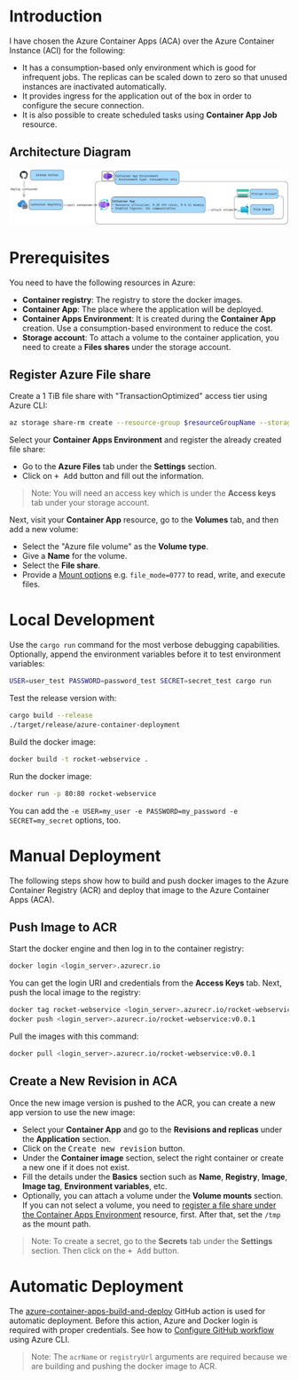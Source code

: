 # Introduction

I have chosen the Azure Container Apps (ACA) over the Azure Container Instance (ACI) for the following:

- It has a consumption-based only environment which is good for infrequent jobs. The replicas can be scaled down to zero so that unused instances are inactivated automatically.
- It provides ingress for the application out of the box in order to configure the secure connection.
- It is also possible to create scheduled tasks using **Container App Job** resource.

## Architecture Diagram

![architecture](architecture_diagram.png)

# Prerequisites

You need to have the following resources in Azure:

- **Container registry**: The registry to store the docker images.
- **Container App**: The place where the application will be deployed.
- **Container Apps Environment**: It is created during the **Container App** creation. Use a consumption-based environment to reduce the cost.
- **Storage account**: To attach a volume to the container application, you need to create a **Files shares** under the storage account.

## Register Azure File share

Create a 1 TiB file share with "TransactionOptimized" access tier using Azure CLI:

```bash
az storage share-rm create --resource-group $resourceGroupName --storage-account $storageAccountName --name $shareName --access-tier "TransactionOptimized" --quota 1024 --output none
```

Select your **Container Apps Environment** and register the already created file share:

- Go to the **Azure Files** tab under the **Settings** section.
- Click on <kbd>+ Add</kbd> button and fill out the information.

> Note: You will need an access key which is under the **Access keys** tab under your storage account.

Next, visit your **Container App** resource, go to the **Volumes** tab, and then add a new volume:

- Select the "Azure file volume" as the **Volume type**.
- Give a **Name** for the volume.
- Select the **File share**.
- Provide a [Mount options](https://learn.microsoft.com/en-us/troubleshoot/azure/azure-kubernetes/storage/mountoptions-settings-azure-files) e.g. `file_mode=0777` to read, write, and execute files.

# Local Development

Use the `cargo run` command for the most verbose debugging capabilities. Optionally, append the environment variables before it to test environment variables:

```bash
USER=user_test PASSWORD=password_test SECRET=secret_test cargo run
```

Test the release version with:

```bash
cargo build --release
./target/release/azure-container-deployment
```

Build the docker image:

```bash
docker build -t rocket-webservice .
```

Run the docker image:

```bash
docker run -p 80:80 rocket-webservice
```

You can add the `-e USER=my_user -e PASSWORD=my_password -e SECRET=my_secret` options, too.

# Manual Deployment

The following steps show how to build and push docker images to the Azure Container Registry (ACR) and deploy that image to the Azure Container Apps (ACA).

## Push Image to ACR

Start the docker engine and then log in to the container registry:

```bash
docker login <login_server>.azurecr.io
```

You can get the login URI and credentials from the **Access Keys** tab. Next, push the local image to the registry:

```bash
docker tag rocket-webservice <login_server>.azurecr.io/rocket-webservice:v0.0.1
docker push <login_server>.azurecr.io/rocket-webservice:v0.0.1
```

Pull the images with this command:

```bash
docker pull <login_server>.azurecr.io/rocket-webservice:v0.0.1
```

## Create a New Revision in ACA

Once the new image version is pushed to the ACR, you can create a new app version to use the new image:

- Select your **Container App** and go to the **Revisions and replicas** under the **Application** section.
- Click on the <kbd>Create new revision</kbd> button.
- Under the **Container image** section, select the right container or create a new one if it does not exist.
- Fill the details under the **Basics** section such as **Name**, **Registry**, **Image**, **Image tag**, **Environment variables**, etc.
- Optionally, you can attach a volume under the **Volume mounts** section. If you can not select a volume, you need to [register a file share under the Container Apps Environment](#register-azure-file-share) resource, first. After that, set the `/tmp` as the mount path.

> Note: To create a secret, go to the **Secrets** tab under the **Settings** section. Then click on the <kbd>+ Add</kbd> button.

# Automatic Deployment

The [azure-container-apps-build-and-deploy](https://github.com/marketplace/actions/azure-container-apps-build-and-deploy) GitHub action is used for automatic deployment. Before this action, Azure and Docker login is required with proper credentials. See how to [Configure GitHub workflow](https://learn.microsoft.com/en-us/azure/container-instances/container-instances-github-action#configure-github-workflow) using Azure CLI.

> Note: The `acrName` or `registryUrl` arguments are required because we are building and pushing the docker image to ACR.
